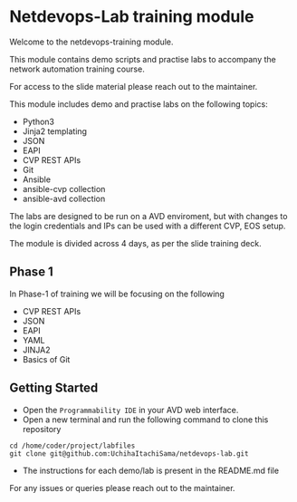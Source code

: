 # Netdevops-Lab training module

Welcome to the netdevops-training module.

This module contains demo scripts and practise labs to accompany the network automation training course.

For access to the slide material please reach out to the maintainer.

This module includes demo and practise labs on the following topics:

- Python3
- Jinja2 templating
- JSON
- EAPI
- CVP REST APIs
- Git
- Ansible
- ansible-cvp collection
- ansible-avd collection

The labs are designed to be run on a AVD enviroment, but with changes to the login credentials and IPs can be used with a different CVP, EOS setup.

The module is divided across 4 days, as per the slide training deck.

## Phase 1

In Phase-1 of training we will be focusing on the following

- CVP REST APIs
- JSON
- EAPI
- YAML
- JINJA2
- Basics of Git

## Getting Started

- Open the `Programmability IDE` in your AVD web interface.
- Open a new terminal and run the following command to clone this repository

```shell
cd /home/coder/project/labfiles
git clone git@github.com:UchihaItachiSama/netdevops-lab.git
```

- The instructions for each demo/lab is present in the README.md file

For any issues or queries please reach out to the maintainer.

